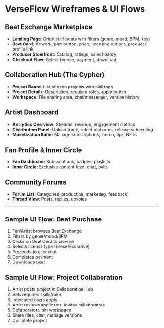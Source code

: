 # VerseFlow Wireframes & UI Flows

## Beat Exchange Marketplace
- **Landing Page:** Grid/list of beats with filters (genre, mood, BPM, key)
- **Beat Card:** Artwork, play button, price, licensing options, producer profile link
- **Producer Storefront:** Catalog, ratings, sales history
- **Checkout Flow:** Select license, payment, download

## Collaboration Hub (The Cypher)
- **Project Board:** List of open projects with skill tags
- **Project Details:** Description, required roles, apply button
- **Workspace:** File sharing area, chat/messenger, version history

## Artist Dashboard
- **Analytics Overview:** Streams, revenue, engagement metrics
- **Distribution Panel:** Upload track, select platforms, release scheduling
- **Monetization Suite:** Manage subscriptions, merch, tips, NFTs

## Fan Profile & Inner Circle
- **Fan Dashboard:** Subscriptions, badges, playlists
- **Inner Circle:** Exclusive content feed, chat, polls

## Community Forums
- **Forum List:** Categories (production, marketing, feedback)
- **Thread View:** Posts, replies, upvotes

---

## Sample UI Flow: Beat Purchase
1. Fan/Artist browses Beat Exchange
2. Filters by genre/mood/BPM
3. Clicks on Beat Card to preview
4. Selects license type (Lease/Exclusive)
5. Proceeds to checkout
6. Completes payment
7. Downloads beat

## Sample UI Flow: Project Collaboration
1. Artist posts project in Collaboration Hub
2. Sets required skills/roles
3. Interested users apply
4. Artist reviews applicants, invites collaborators
5. Collaborators join workspace
6. Share files, chat, manage versions
7. Complete project
